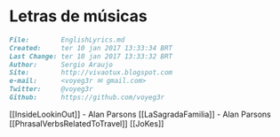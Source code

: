 # Letras de músicas

``` markdown
File:		 EnglishLyrics.md
Created:	 ter 10 jan 2017 13:33:34 BRT
Last Change: ter 10 jan 2017 13:33:32 BRT
Author:		 Sergio Araujo
Site:		 http://vivaotux.blogspot.com
e-mail:      <voyeg3r ✉ gmail.com>
Twitter:	 @voyeg3r
Github:      https://github.com/voyeg3r
```


[[InsideLookinOut]] - Alan Parsons
[[LaSagradaFamilia]] - Alan Parsons
[[PhrasalVerbsRelatedToTravel]]
[[JoKes]]

